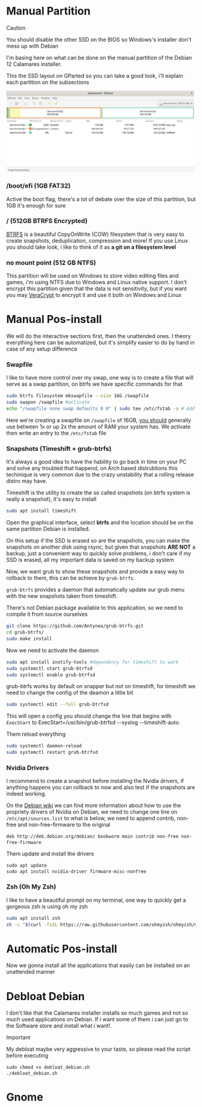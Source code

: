 # Manual Partition
> [!CAUTION]  
>  You should disable the other SSD on the BIOS so Windows's installer don't mess up with Debian

I'm basing here on what can be done on the manual partition of the Debian 12 Calamares installer.

This the SSD layout on GParted so you can take a good look, i'll explain each partition on the subsections

<img src=images/partition.png width=500>

### /boot/efi (1GB FAT32)
Active the boot flag, there's a lot of debate over the size of this partition, but 1GB it's enough for sure

###   / (512GB BTRFS Encrypted)
[BTRFS](https://btrfs.readthedocs.io/en/latest/) is a beautiful CopyOnWrite (COW) filesystem that is very easy to create snapshots, deduplication, compression and more! If you use Linux you should take look, i like to think of it as **a git on a filesystem level**

### no mount point (512 GB NTFS)

This partition will be used on Windows to store video editing files and games, i'm using NTFS due to Windows and Linux native support.
I don't encrypt this partition given that the data is not sensitivity, but if you want you may [VeraCrypt](https://www.veracrypt.fr/en/Home.html) to encrypt it and use it both on Windows and Linux

# Manual Pos-install
We will do the interactive sections first, then the unattended ones. I theory everything here can be automatized, but it's simplify easier to do by hand in case of any setup difference

### Swapfile
I like to have more control over my swap, one way is to create a file that will serve as a swap partition, on btrfs we have specific commands for that
```bash
sudo btrfs filesystem mkswapfile --size 16G /swapfile
sudo swapon /swapfile #activate
echo "/swapfile none swap defaults 0 0" | sudo tee /etc/fstab -a # Add to fstab
```
Here we're creating a swapfile on `/swapfile` of 16GB, [you should](https://wiki.manjaro.org/index.php/Swap) generally use between 1x or up 2x the amount of RAM your system has. We activate then write an entry to the `/etc/fstab` file

### Snapshots (Timeshift + grub-btrfs)
It's always a good idea to have the hability to go back in time on your PC and solve any troubled that happend, on Arch based distrubtions this techinique is very common due to the crazy unstability that a rolling release distro may have.


Timeshift is the utility to create the so called snapshots (on btrfs system is really a snapshot), it's easy to install

```bash
sudo apt install timeshift
```
Open the graphical interface, select **btrfs** and the location should be on the same partition Debian is installed.

On this setup if the SSD is erased so are the snapshots, you can make the snapshots on another disk using rsync, but given that snapshots **ARE NOT** a backup, just a convenient way to quickly solve problems, i don't care if my SSD is erased, all my important data is saved on my backup system

Now, we want grub to show these snapshots and provide a easy way to rollback to them, this can be achieve by `grub-btrfs`.

`grub-btrfs` provides a daemon that automatically update our grub menu with the new snapshots taken from timeshift.

There's not Debian package available to this application, so we need to compile it from source ourselves

```bash
git clone https://github.com/Antynea/grub-btrfs.git
cd grub-btrfs/
sudo make install
```

Now we need to activate the daemon 

```bash
sudo apt install inotify-tools #dependency for timeshift to work
sudo systemctl start grub-btrfsd
sudo systemctl enable grub-btrfsd
```

grub-btrfs works by default on snapper but not on timeshift, for timeshift we need to change the config of the deamon a little bit

```bash
sudo systemctl edit --full grub-btrfsd 
```

This will open a config you should change the line that begins with `ExecStart` to ExecStart=/usr/bin/grub-btrfsd --syslog --timeshift-auto.

Them reload everything

```bash
sudo systemctl daemon-reload
sudo systemctl restart grub-btrfsd
```


### Nvidia Drivers
I recommend to create a snapshot  before installing the Nvidia drivers, if anything happens you can rollback to now and also test if the snapshots are indeed working.

On the [Debian wiki](https://wiki.debian.org/NvidiaGraphicsDrivers) we can find more information about how to use the propriety drivers of Nvidia on Debian, we need to change one line on `/etc/apt/sources.list` to what is below, 
we need to append contrib, non-free and non-free-firmware to the original

```
deb http://deb.debian.org/debian/ bookworm main contrib non-free non-free-firmware
```

Them update and install the drivers
```
sudo apt update
sudo apt install nvidia-driver firmware-misc-nonfree
```

### Zsh (Oh My Zsh)
I like to have a beautiful prompt on my terminal, one way to quickly get a gorgeous zsh is using oh my zsh

```bash
sudo apt install zsh
sh -c "$(curl -fsSL https://raw.githubusercontent.com/ohmyzsh/ohmyzsh/master/tools/install.sh)"
```

# Automatic Pos-install
Now we gonna install all the applications that easily can be installed on an unattended manner


# Debloat Debian
I don't like that the Calamares installer installs 
so much games and not so much used applications on Debian. 
If i want some of them i can just go to the Software store and install what i want!.

> [!IMPORTANT]  
> My debloat maybe very aggressive to your taste, so please read the script before executing


```
sudo chmod +x debloat_debian.sh
./debloat_debian.sh
```

# Gnome